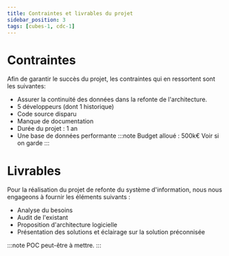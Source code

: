 ```yaml
---
title: Contraintes et livrables du projet
sidebar_position: 3
tags: [cubes-1, cdc-1]
---
```


# Contraintes

Afin de garantir le succès du projet, les contraintes qui en ressortent sont les suivantes:
- Assurer la continuité des données dans la refonte de l'architecture.
- 5 développeurs (dont 1 historique)
- Code source disparu
- Manque de documentation
- Durée du projet : 1 an
- Une base de données performante
:::note
 Budget alloué : 500k€
 Voir si on garde
:::

# Livrables

Pour la réalisation du projet de refonte du système d'information, nous nous engageons à fournir les éléments suivants :
- Analyse du besoins
- Audit de l'existant
- Proposition d'architecture logicielle
- Présentation des solutions et éclairage sur la solution préconnisée

:::note
POC peut-être à mettre.
::: 